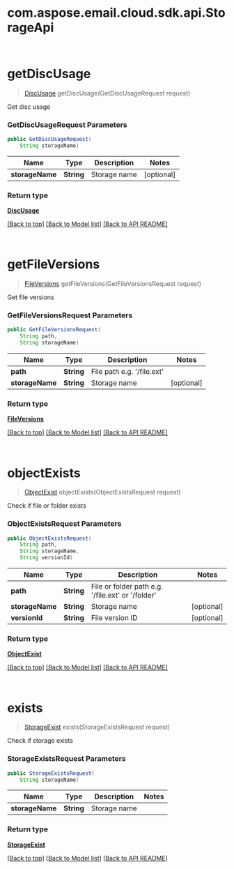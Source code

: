 # com.aspose.email.cloud.sdk.api.StorageApi

            ﻿
<a name="getDiscUsage"></a>
# **getDiscUsage**
> [DiscUsage](DiscUsage.md) getDiscUsage(GetDiscUsageRequest request)

Get disc usage

### **GetDiscUsageRequest** Parameters
```java
public GetDiscUsageRequest(
    String storageName)
```

Name | Type | Description | Notes
---- | ---- | ----------- | -----
 **storageName** | **String**| Storage name | [optional]

### Return type

[**DiscUsage**](DiscUsage.md)

[[Back to top]](#) [[Back to Model list]](Model.md) [[Back to API README]](README.md)

            ﻿
<a name="getFileVersions"></a>
# **getFileVersions**
> [FileVersions](FileVersions.md) getFileVersions(GetFileVersionsRequest request)

Get file versions

### **GetFileVersionsRequest** Parameters
```java
public GetFileVersionsRequest(
    String path, 
    String storageName)
```

Name | Type | Description | Notes
---- | ---- | ----------- | -----
 **path** | **String**| File path e.g. &#39;/file.ext&#39; |
 **storageName** | **String**| Storage name | [optional]

### Return type

[**FileVersions**](FileVersions.md)

[[Back to top]](#) [[Back to Model list]](Model.md) [[Back to API README]](README.md)

            ﻿
<a name="objectExists"></a>
# **objectExists**
> [ObjectExist](ObjectExist.md) objectExists(ObjectExistsRequest request)

Check if file or folder exists

### **ObjectExistsRequest** Parameters
```java
public ObjectExistsRequest(
    String path, 
    String storageName, 
    String versionId)
```

Name | Type | Description | Notes
---- | ---- | ----------- | -----
 **path** | **String**| File or folder path e.g. &#39;/file.ext&#39; or &#39;/folder&#39; |
 **storageName** | **String**| Storage name | [optional]
 **versionId** | **String**| File version ID | [optional]

### Return type

[**ObjectExist**](ObjectExist.md)

[[Back to top]](#) [[Back to Model list]](Model.md) [[Back to API README]](README.md)

            ﻿
<a name="exists"></a>
# **exists**
> [StorageExist](StorageExist.md) exists(StorageExistsRequest request)

Check if storage exists

### **StorageExistsRequest** Parameters
```java
public StorageExistsRequest(
    String storageName)
```

Name | Type | Description | Notes
---- | ---- | ----------- | -----
 **storageName** | **String**| Storage name |

### Return type

[**StorageExist**](StorageExist.md)

[[Back to top]](#) [[Back to Model list]](Model.md) [[Back to API README]](README.md)

